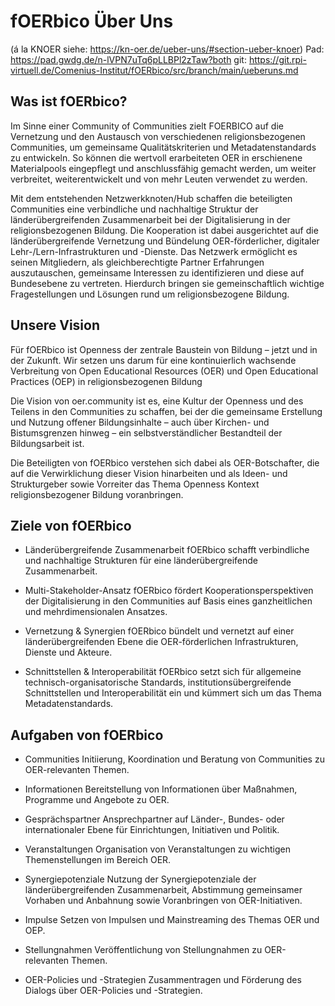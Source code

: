 # fOERbico Über Uns 
(á la KNOER siehe: https://kn-oer.de/ueber-uns/#section-ueber-knoer)
Pad: https://pad.gwdg.de/n-lVPN7uTq6pLLBPl2zTaw?both
git: https://git.rpi-virtuell.de/Comenius-Institut/fOERbico/src/branch/main/ueberuns.md

## Was ist fOERbico?

Im Sinne einer Community of Communities zielt FOERBICO auf die Vernetzung und den Austausch von verschiedenen religionsbezogenen Communities, um gemeinsame Qualitätskriterien und Metadatenstandards zu entwickeln. So können die wertvoll erarbeiteten OER in erschienene Materialpools eingepflegt und anschlussfähig gemacht werden, um weiter verbreitet, weiterentwickelt und von mehr Leuten verwendet zu werden.

Mit dem entstehenden Netzwerkknoten/Hub schaffen die beteiligten Communities eine verbindliche und nachhaltige Struktur der länderübergreifenden Zusammenarbeit bei der Digitalisierung in der religionsbezogenen Bildung. Die Kooperation ist dabei ausgerichtet auf die länderübergreifende Vernetzung und Bündelung OER-förderlicher, digitaler Lehr-/Lern-Infrastrukturen und -Dienste. Das Netzwerk ermöglicht es seinen Mitgliedern, als gleichberechtigte Partner Erfahrungen auszutauschen, gemeinsame Interessen zu identifizieren und diese auf Bundesebene zu vertreten. Hierdurch bringen sie gemeinschaftlich wichtige Fragestellungen und Lösungen rund um religionsbezogene Bildung.

## Unsere Vision

Für fOERbico ist Openness der zentrale Baustein von Bildung – jetzt und in der Zukunft. Wir setzen uns darum für eine kontinuierlich wachsende Verbreitung von Open Educational Resources (OER) und Open Educational Practices (OEP) in religionsbezogenen Bildung

Die Vision von oer.community ist es, eine Kultur der Openness und des Teilens in den Communities zu schaffen, bei der die gemeinsame Erstellung und Nutzung offener Bildungsinhalte – auch über Kirchen- und Bistumsgrenzen hinweg – ein selbstverständlicher Bestandteil der Bildungsarbeit ist.

Die Beteiligten von fOERbico verstehen sich dabei als OER-Botschafter, die auf die Verwirklichung dieser Vision hinarbeiten und als Ideen- und Strukturgeber sowie Vorreiter das Thema Openness Kontext religionsbezogener Bildung voranbringen.

## Ziele von fOERbico

- Länderübergreifende Zusammenarbeit
fOERbico schafft verbindliche und nachhaltige Strukturen für eine länderübergreifende Zusammenarbeit.

- Multi-Stakeholder-Ansatz
fOERbico fördert Kooperationsperspektiven der Digitalisierung in den Communities auf Basis eines ganzheitlichen und mehrdimensionalen Ansatzes.

- Vernetzung & Synergien
fOERbico bündelt und vernetzt auf einer länderübergreifenden Ebene die OER-förderlichen Infrastrukturen, Dienste und Akteure.

- Schnittstellen & Interoperabilität
fOERbico setzt sich für allgemeine technisch-organisatorische Standards, institutionsübergreifende Schnittstellen und Interoperabilität ein und kümmert sich um das Thema Metadatenstandards.

## Aufgaben von fOERbico


- Communities
Initiierung, Koordination und Beratung von Communities zu OER-relevanten Themen.

- Informationen
Bereitstellung von Informationen über Maßnahmen, Programme und Angebote zu OER.

- Gesprächspartner
Ansprechpartner auf Länder-, Bundes- oder internationaler Ebene für Einrichtungen, Initiativen und Politik.

- Veranstaltungen
Organisation von Veranstaltungen zu wichtigen Themenstellungen im Bereich OER.

- Synergiepotenziale
Nutzung der Synergiepotenziale der länderübergreifenden Zusammenarbeit, Abstimmung gemeinsamer Vorhaben und Anbahnung sowie Voranbringen von OER-Initiativen.

- Impulse
Setzen von Impulsen und Mainstreaming des Themas OER und OEP.

- Stellungnahmen
Veröffentlichung von Stellungnahmen zu OER-relevanten Themen.

- OER-Policies und -Strategien
Zusammentragen und Förderung des Dialogs über OER-Policies und -Strategien.